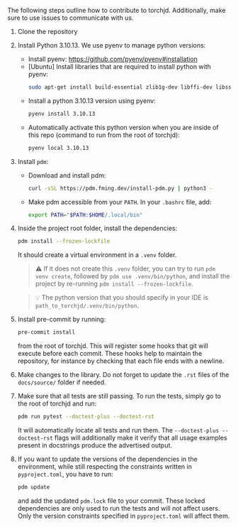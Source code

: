 The following steps outline how to contribute to torchjd. Additionally, make sure to use issues to communicate with us.

1) Clone the repository

2) Install Python 3.10.13. We use pyenv to manage python versions:
    - Install pyenv: https://github.com/pyenv/pyenv#installation
    - [Ubuntu] Install libraries that are required to install python with pyenv:
      ```bash
      sudo apt-get install build-essential zlib1g-dev libffi-dev libssl-dev libbz2-dev libreadline-dev libsqlite3-dev liblzma-dev
      ```
    - Install a python 3.10.13 version using pyenv:
      ```bash
      pyenv install 3.10.13
      ```
    - Automatically activate this python version when you are inside of this repo (command to run
      from the root of torchjd):
      ```bash
      pyenv local 3.10.13
      ```

3) Install `pdm`:
    - Download and install pdm:
      ```bash
      curl -sSL https://pdm.fming.dev/install-pdm.py | python3 -
      ```
    - Make pdm accessible from your `PATH`. In your `.bashrc` file, add:
      ```bash
      export PATH="$PATH:$HOME/.local/bin"
      ```

4) Inside the project root folder, install the dependencies:
   ```bash
   pdm install --frozen-lockfile
   ```
   It should create a virtual environment in a `.venv` folder.
   > ⚠️ If it does not create this `.venv` folder, you can try to run `pdm venv create`, followed by
   `pdm use .venv/bin/python`, and install the project by re-running `pdm install
   --frozen-lockfile`.

   > 💡 The python version that you should specify in your IDE is
   `path_to_torchjd/.venv/bin/python`.

5) Install pre-commit by running:
   ```bash
   pre-commit install
   ```
   from the root of torchjd. This will register some hooks that git will execute before each commit. These hooks help to maintain the repository, for instance by checking that each file ends with a newline.

6) Make changes to the library. Do not forget to update the `.rst` files of the `docs/source/` folder if needed.

7) Make sure that all tests are still passing. To run the tests, simply go to the root of torchjd and run:
   ```bash
   pdm run pytest --doctest-plus --doctest-rst
   ```
   It will automatically locate all tests and run them. The `--doctest-plus --doctest-rst` flags will
   additionally make it verify that all usage examples present in docstrings produce the advertised
   output.
8) If you want to update the versions of the dependencies in the environment, while still respecting the constraints written in `pyproject.toml`, you have to run:
   ```bash
   pdm update
   ```
   and add the updated `pdm.lock` file to your commit. These locked dependencies are only used to run the tests and will not affect users. Only the version constraints specified in `pyproject.toml` will affect them.
